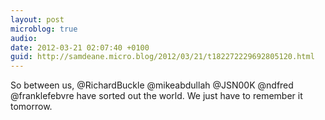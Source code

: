 ```yaml
---
layout: post
microblog: true
audio: 
date: 2012-03-21 02:07:40 +0100
guid: http://samdeane.micro.blog/2012/03/21/t182272229692805120.html
---
```

So between us, @RichardBuckle @mikeabdullah @JSN00K  @ndfred @franklefebvre have sorted out the world. We just have to remember it tomorrow.

